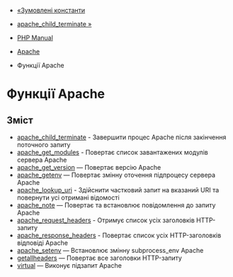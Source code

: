 - [«Зумовлені константи](apache.constants.md)
- [apache_child_terminate »](function.apache-child-terminate.md)

- [PHP Manual](index.md)
- [Apache](book.apache.md)
- Функції Apache

# Функції Apache

## Зміст

- [apache_child_terminate](function.apache-child-terminate.md) -
Завершити процес Apache після закінчення поточного запиту
- [apache_get_modules](function.apache-get-modules.md) - Повертає
список завантажених модулів сервера Apache
- [apache_get_version](function.apache-get-version.md) — Повертає
версію Apache
- [apache_getenv](function.apache-getenv.md) — Повертає змінну
оточення підпроцесу сервера Apache
- [apache_lookup_uri](function.apache-lookup-uri.md) - Здійснити
частковий запит на вказаний URI та повернути усі отримані відомості
- [apache_note](function.apache-note.md) — Повертає та
встановлює повідомлення до запиту Apache
- [apache_request_headers](function.apache-request-headers.md) -
Отримує список усіх заголовків HTTP-запиту
- [apache_response_headers](function.apache-response-headers.md) -
Повертає список усіх HTTP-заголовків відповіді Apache
- [apache_setenv](function.apache-setenv.md) — Встановлює
змінну subprocess_env Apache
- [getallheaders](function.getallheaders.md) — Повертає все
заголовки HTTP-запиту
- [virtual](function.virtual.md) — Виконує підзапит Apache
